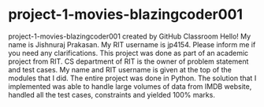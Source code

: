 # project-1-movies-blazingcoder001
project-1-movies-blazingcoder001 created by GitHub Classroom
Hello!
My name is Jishnuraj Prakasan.
My RIT username is jp4154.
Please inform me if you need any clarifications.
This project was done as part of an academic project from RIT. CS department of RIT is the owner of problem statement and test cases.
My name and RIT username is given at the top of the modules that I did.
The entire project was done in Python. The solution that I implemented was able to handle large volumes of data from IMDB website, handled all the 
test cases, constraints and yielded 100% marks.

